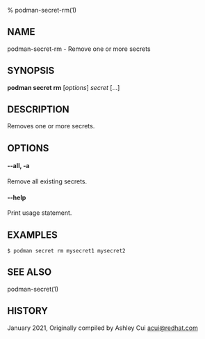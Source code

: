 % podman-secret-rm(1)

## NAME
podman\-secret\-rm - Remove one or more secrets

## SYNOPSIS
**podman secret rm** [*options*] *secret* [...]

## DESCRIPTION

Removes one or more secrets.

## OPTIONS

#### **--all**, **-a**

Remove all existing secrets.

#### **--help**

Print usage statement.

## EXAMPLES

```
$ podman secret rm mysecret1 mysecret2
```

## SEE ALSO
podman-secret(1)

## HISTORY
January 2021, Originally compiled by Ashley Cui <acui@redhat.com>
